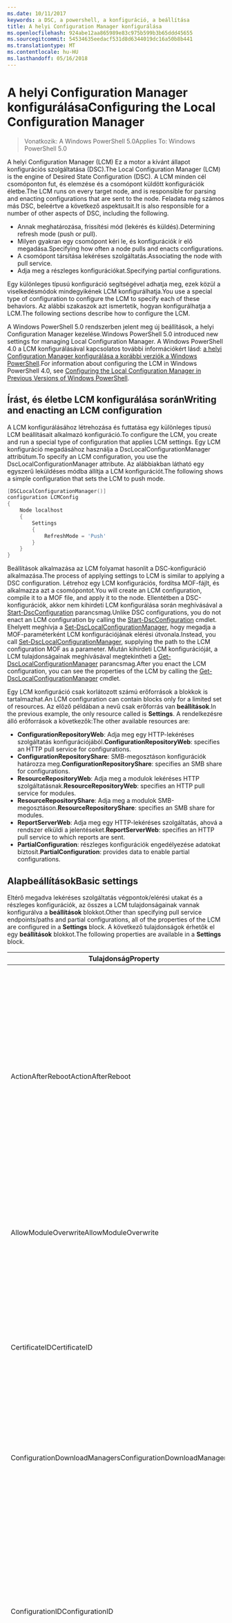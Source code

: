 ```yaml
---
ms.date: 10/11/2017
keywords: a DSC, a powershell, a konfiguráció, a beállítása
title: A helyi Configuration Manager konfigurálása
ms.openlocfilehash: 924abe12aa865989e83c975b599b3b65ddd45655
ms.sourcegitcommit: 54534635eedacf531d8d6344019dc16a50b8b441
ms.translationtype: MT
ms.contentlocale: hu-HU
ms.lasthandoff: 05/16/2018
---
```

# <a name="configuring-the-local-configuration-manager"></a><span data-ttu-id="a6c95-103">A helyi Configuration Manager konfigurálása</span><span class="sxs-lookup"><span data-stu-id="a6c95-103">Configuring the Local Configuration Manager</span></span>

> <span data-ttu-id="a6c95-104">Vonatkozik: A Windows PowerShell 5.0</span><span class="sxs-lookup"><span data-stu-id="a6c95-104">Applies To: Windows PowerShell 5.0</span></span>

<span data-ttu-id="a6c95-105">A helyi Configuration Manager (LCM) Ez a motor a kívánt állapot konfigurációs szolgáltatása (DSC).</span><span class="sxs-lookup"><span data-stu-id="a6c95-105">The Local Configuration Manager (LCM) is the engine of Desired State Configuration (DSC).</span></span>
<span data-ttu-id="a6c95-106">A LCM minden cél csomóponton fut, és elemzése és a csomópont küldött konfigurációk életbe.</span><span class="sxs-lookup"><span data-stu-id="a6c95-106">The LCM runs on every target node, and is responsible for parsing and enacting configurations that are sent to the node.</span></span>
<span data-ttu-id="a6c95-107">Feladata még számos más DSC, beleértve a következő aspektusait.</span><span class="sxs-lookup"><span data-stu-id="a6c95-107">It is also responsible for a number of other aspects of DSC, including the following.</span></span>

- <span data-ttu-id="a6c95-108">Annak meghatározása, frissítési mód (lekérés és küldés).</span><span class="sxs-lookup"><span data-stu-id="a6c95-108">Determining refresh mode (push or pull).</span></span>
- <span data-ttu-id="a6c95-109">Milyen gyakran egy csomópont kéri le, és konfigurációk ír elő megadása.</span><span class="sxs-lookup"><span data-stu-id="a6c95-109">Specifying how often a node pulls and enacts configurations.</span></span>
- <span data-ttu-id="a6c95-110">A csomópont társítása lekéréses szolgáltatás.</span><span class="sxs-lookup"><span data-stu-id="a6c95-110">Associating the node with pull service.</span></span>
- <span data-ttu-id="a6c95-111">Adja meg a részleges konfigurációkat.</span><span class="sxs-lookup"><span data-stu-id="a6c95-111">Specifying partial configurations.</span></span>

<span data-ttu-id="a6c95-112">Egy különleges típusú konfiguráció segítségével adhatja meg, ezek közül a viselkedésmódok mindegyikének LCM konfigurálhatja.</span><span class="sxs-lookup"><span data-stu-id="a6c95-112">You use a special type of configuration to configure the LCM to specify each of these behaviors.</span></span>
<span data-ttu-id="a6c95-113">Az alábbi szakaszok azt ismertetik, hogyan konfigurálhatja a LCM.</span><span class="sxs-lookup"><span data-stu-id="a6c95-113">The following sections describe how to configure the LCM.</span></span>

<span data-ttu-id="a6c95-114">A Windows PowerShell 5.0 rendszerben jelent meg új beállítások, a helyi Configuration Manager kezelése.</span><span class="sxs-lookup"><span data-stu-id="a6c95-114">Windows PowerShell 5.0 introduced new settings for managing Local Configuration Manager.</span></span>
<span data-ttu-id="a6c95-115">A Windows PowerShell 4.0 a LCM konfigurálásával kapcsolatos további információkért lásd: [a helyi Configuration Manager konfigurálása a korábbi verziók a Windows PowerShell](metaconfig4.md).</span><span class="sxs-lookup"><span data-stu-id="a6c95-115">For information about configuring the LCM in Windows PowerShell 4.0, see [Configuring the Local Configuration Manager in Previous Versions of Windows PowerShell](metaconfig4.md).</span></span>

## <a name="writing-and-enacting-an-lcm-configuration"></a><span data-ttu-id="a6c95-116">Írást, és életbe LCM konfigurálása során</span><span class="sxs-lookup"><span data-stu-id="a6c95-116">Writing and enacting an LCM configuration</span></span>

<span data-ttu-id="a6c95-117">A LCM konfigurálásához létrehozása és futtatása egy különleges típusú LCM beállításait alkalmazó konfiguráció.</span><span class="sxs-lookup"><span data-stu-id="a6c95-117">To configure the LCM, you create and run a special type of configuration that applies LCM settings.</span></span>
<span data-ttu-id="a6c95-118">Egy LCM konfiguráció megadásához használja a DscLocalConfigurationManager attribútum.</span><span class="sxs-lookup"><span data-stu-id="a6c95-118">To specify an LCM configuration, you use the DscLocalConfigurationManager attribute.</span></span>
<span data-ttu-id="a6c95-119">Az alábbiakban látható egy egyszerű leküldéses módba állítja a LCM konfigurációt.</span><span class="sxs-lookup"><span data-stu-id="a6c95-119">The following shows a simple configuration that sets the LCM to push mode.</span></span>

```powershell
[DSCLocalConfigurationManager()]
configuration LCMConfig
{
    Node localhost
    {
        Settings
        {
            RefreshMode = 'Push'
        }
    }
}
```

<span data-ttu-id="a6c95-120">Beállítások alkalmazása az LCM folyamat hasonlít a DSC-konfiguráció alkalmazása.</span><span class="sxs-lookup"><span data-stu-id="a6c95-120">The process of applying settings to LCM is similar to applying a DSC configuration.</span></span>
<span data-ttu-id="a6c95-121">Létrehoz egy LCM konfigurációs, fordítsa MOF-fájlt, és alkalmazza azt a csomópontot.</span><span class="sxs-lookup"><span data-stu-id="a6c95-121">You will create an LCM configuration, compile it to a MOF file, and apply it to the node.</span></span>
<span data-ttu-id="a6c95-122">Ellentétben a DSC-konfigurációk, akkor nem kihirdeti LCM konfigurálása során meghívásával a [Start-DscConfiguration](https://technet.microsoft.com/en-us/library/dn521623.aspx) parancsmag.</span><span class="sxs-lookup"><span data-stu-id="a6c95-122">Unlike DSC configurations, you do not enact an LCM configuration by calling the [Start-DscConfiguration](https://technet.microsoft.com/en-us/library/dn521623.aspx) cmdlet.</span></span>
<span data-ttu-id="a6c95-123">Ehelyett meghívja a [Set-DscLocalConfigurationManager](https://technet.microsoft.com/en-us/library/dn521621.aspx), hogy megadja a MOF-paraméterként LCM konfigurációjának elérési útvonala.</span><span class="sxs-lookup"><span data-stu-id="a6c95-123">Instead, you call [Set-DscLocalConfigurationManager](https://technet.microsoft.com/en-us/library/dn521621.aspx), supplying the path to the LCM configuration MOF as a parameter.</span></span>
<span data-ttu-id="a6c95-124">Miután kihirdeti LCM konfigurációját, a LCM tulajdonságainak meghívásával megtekintheti a [Get-DscLocalConfigurationManager](https://technet.microsoft.com/en-us/library/dn407378.aspx) parancsmag.</span><span class="sxs-lookup"><span data-stu-id="a6c95-124">After you enact the LCM configuration, you can see the properties of the LCM by calling the [Get-DscLocalConfigurationManager](https://technet.microsoft.com/en-us/library/dn407378.aspx) cmdlet.</span></span>

<span data-ttu-id="a6c95-125">Egy LCM konfiguráció csak korlátozott számú erőforrások a blokkok is tartalmazhat.</span><span class="sxs-lookup"><span data-stu-id="a6c95-125">An LCM configuration can contain blocks only for a limited set of resources.</span></span>
<span data-ttu-id="a6c95-126">Az előző példában a nevű csak erőforrás van **beállítások**.</span><span class="sxs-lookup"><span data-stu-id="a6c95-126">In the previous example, the only resource called is **Settings**.</span></span>
<span data-ttu-id="a6c95-127">A rendelkezésre álló erőforrások a következők:</span><span class="sxs-lookup"><span data-stu-id="a6c95-127">The other available resources are:</span></span>

* <span data-ttu-id="a6c95-128">**ConfigurationRepositoryWeb**: Adja meg egy HTTP-lekéréses szolgáltatás konfigurációjából.</span><span class="sxs-lookup"><span data-stu-id="a6c95-128">**ConfigurationRepositoryWeb**: specifies an HTTP pull service for configurations.</span></span>
* <span data-ttu-id="a6c95-129">**ConfigurationRepositoryShare**: SMB-megosztáson konfigurációk határozza meg.</span><span class="sxs-lookup"><span data-stu-id="a6c95-129">**ConfigurationRepositoryShare**: specifies an SMB share for configurations.</span></span>
* <span data-ttu-id="a6c95-130">**ResourceRepositoryWeb**: Adja meg a modulok lekéréses HTTP szolgáltatásnak.</span><span class="sxs-lookup"><span data-stu-id="a6c95-130">**ResourceRepositoryWeb**: specifies an HTTP pull service for modules.</span></span>
* <span data-ttu-id="a6c95-131">**ResourceRepositoryShare**: Adja meg a modulok SMB-megosztáson.</span><span class="sxs-lookup"><span data-stu-id="a6c95-131">**ResourceRepositoryShare**: specifies an SMB share for modules.</span></span>
* <span data-ttu-id="a6c95-132">**ReportServerWeb**: Adja meg egy HTTP-lekéréses szolgáltatás, ahová a rendszer elküldi a jelentéseket.</span><span class="sxs-lookup"><span data-stu-id="a6c95-132">**ReportServerWeb**: specifies an HTTP pull service to which reports are sent.</span></span>
* <span data-ttu-id="a6c95-133">**PartialConfiguration**: részleges konfigurációk engedélyezése adatokat biztosít.</span><span class="sxs-lookup"><span data-stu-id="a6c95-133">**PartialConfiguration**: provides data to enable partial configurations.</span></span>

## <a name="basic-settings"></a><span data-ttu-id="a6c95-134">Alapbeállítások</span><span class="sxs-lookup"><span data-stu-id="a6c95-134">Basic settings</span></span>

<span data-ttu-id="a6c95-135">Eltérő megadva lekéréses szolgáltatás végpontok/elérési utakat és a részleges konfigurációk, az összes a LCM tulajdonságainak vannak konfigurálva a **beállítások** blokkot.</span><span class="sxs-lookup"><span data-stu-id="a6c95-135">Other than specifying pull service endpoints/paths and partial configurations, all of the properties of the LCM are configured in a **Settings** block.</span></span>
<span data-ttu-id="a6c95-136">A következő tulajdonságok érhetők el egy **beállítások** blokkot.</span><span class="sxs-lookup"><span data-stu-id="a6c95-136">The following properties are available in a **Settings** block.</span></span>

|  <span data-ttu-id="a6c95-137">Tulajdonság</span><span class="sxs-lookup"><span data-stu-id="a6c95-137">Property</span></span>  |  <span data-ttu-id="a6c95-138">Típus</span><span class="sxs-lookup"><span data-stu-id="a6c95-138">Type</span></span>  |  <span data-ttu-id="a6c95-139">Leírás</span><span class="sxs-lookup"><span data-stu-id="a6c95-139">Description</span></span>   |
|----------- |------- |--------------- |
| <span data-ttu-id="a6c95-140">ActionAfterReboot</span><span class="sxs-lookup"><span data-stu-id="a6c95-140">ActionAfterReboot</span></span>| <span data-ttu-id="a6c95-141">karakterlánc</span><span class="sxs-lookup"><span data-stu-id="a6c95-141">string</span></span>| <span data-ttu-id="a6c95-142">Itt adhatja meg, mi történik, a rendszer újraindítása után a beállítások alkalmazása során.</span><span class="sxs-lookup"><span data-stu-id="a6c95-142">Specifies what happens after a reboot during the application of a configuration.</span></span> <span data-ttu-id="a6c95-143">A lehetséges értékek a következők __"ContinueConfiguration"__ és __"StopConfiguration"__.</span><span class="sxs-lookup"><span data-stu-id="a6c95-143">The possible values are __"ContinueConfiguration"__ and __"StopConfiguration"__.</span></span> <ul><li> <span data-ttu-id="a6c95-144">__ContinueConfiguration__: továbbra is a számítógép újraindítása után a jelenlegi konfiguráció alkalmazása.</span><span class="sxs-lookup"><span data-stu-id="a6c95-144">__ContinueConfiguration__: Continue applying the current configuration after machine reboot.</span></span> <span data-ttu-id="a6c95-145">Ez az az alapértelmezett érték</span><span class="sxs-lookup"><span data-stu-id="a6c95-145">This is the default value</span></span></li><li><span data-ttu-id="a6c95-146">__StopConfiguration__: állítsa le a számítógép újraindítása után az aktuális konfigurációt.</span><span class="sxs-lookup"><span data-stu-id="a6c95-146">__StopConfiguration__: Stop the current configuration after machine reboot.</span></span></li></ul>|
| <span data-ttu-id="a6c95-147">AllowModuleOverwrite</span><span class="sxs-lookup"><span data-stu-id="a6c95-147">AllowModuleOverwrite</span></span>| <span data-ttu-id="a6c95-148">logikai érték</span><span class="sxs-lookup"><span data-stu-id="a6c95-148">bool</span></span>| <span data-ttu-id="a6c95-149">__$TRUE__ Ha lekéréses szolgáltatásból letöltött új konfigurációk engedélyezettek-e a célcsomóponton lévő régi felülírják.</span><span class="sxs-lookup"><span data-stu-id="a6c95-149">__$TRUE__ if new configurations downloaded from the pull service are allowed to overwrite the old ones on the target node.</span></span> <span data-ttu-id="a6c95-150">Ellenkező esetben $FALSE.</span><span class="sxs-lookup"><span data-stu-id="a6c95-150">Otherwise, $FALSE.</span></span>|
| <span data-ttu-id="a6c95-151">CertificateID</span><span class="sxs-lookup"><span data-stu-id="a6c95-151">CertificateID</span></span>| <span data-ttu-id="a6c95-152">karakterlánc</span><span class="sxs-lookup"><span data-stu-id="a6c95-152">string</span></span>| <span data-ttu-id="a6c95-153">A konfigurációban átadott hitelesítő biztosításához használt tanúsítvány ujjlenyomata.</span><span class="sxs-lookup"><span data-stu-id="a6c95-153">The thumbprint of a certificate used to secure credentials passed in a configuration.</span></span> <span data-ttu-id="a6c95-154">További információ: [szeretné védeni a Windows PowerShell célállapot-konfiguráció-felhasználó hitelesítő adatait a](http://blogs.msdn.com/b/powershell/archive/2014/01/31/want-to-secure-credentials-in-windows-powershell-desired-state-configuration.aspx)?.</span><span class="sxs-lookup"><span data-stu-id="a6c95-154">For more information see [Want to secure credentials in Windows PowerShell Desired State Configuration](http://blogs.msdn.com/b/powershell/archive/2014/01/31/want-to-secure-credentials-in-windows-powershell-desired-state-configuration.aspx)?.</span></span> <br> <span data-ttu-id="a6c95-155">__Megjegyzés:__ ez kezeli automatikusan Azure Automation DSC lekérési szolgáltatás használatakor.</span><span class="sxs-lookup"><span data-stu-id="a6c95-155">__Note:__ this is managed automatically if using Azure Automation DSC pull service.</span></span>|
| <span data-ttu-id="a6c95-156">ConfigurationDownloadManagers</span><span class="sxs-lookup"><span data-stu-id="a6c95-156">ConfigurationDownloadManagers</span></span>| <span data-ttu-id="a6c95-157">CimInstance]</span><span class="sxs-lookup"><span data-stu-id="a6c95-157">CimInstance[]</span></span>| <span data-ttu-id="a6c95-158">Elavult.</span><span class="sxs-lookup"><span data-stu-id="a6c95-158">Obsolete.</span></span> <span data-ttu-id="a6c95-159">Használjon __ConfigurationRepositoryWeb__ és __ConfigurationRepositoryShare__ érdekében adja meg a konfigurációs lekéréses szolgáltatás végpontjait.</span><span class="sxs-lookup"><span data-stu-id="a6c95-159">Use __ConfigurationRepositoryWeb__ and __ConfigurationRepositoryShare__ blocks to define configuration pull service endpoints.</span></span>|
| <span data-ttu-id="a6c95-160">ConfigurationID</span><span class="sxs-lookup"><span data-stu-id="a6c95-160">ConfigurationID</span></span>| <span data-ttu-id="a6c95-161">karakterlánc</span><span class="sxs-lookup"><span data-stu-id="a6c95-161">string</span></span>| <span data-ttu-id="a6c95-162">A visszamenőleges kompatibilitás érdekében régebbi lekéréses szolgáltatás verziók.</span><span class="sxs-lookup"><span data-stu-id="a6c95-162">For backwards compatibility with older pull service versions.</span></span> <span data-ttu-id="a6c95-163">A GUID, amely azonosítja a konfigurációs fájl lekérni egy lekéréses szolgáltatásból.</span><span class="sxs-lookup"><span data-stu-id="a6c95-163">A GUID that identifies the configuration file to get from a pull service.</span></span> <span data-ttu-id="a6c95-164">Ha a konfiguráció neve MOF ConfigurationID.mof neve a csomópont konfigurációk fogja lekérni lekéréses szolgáltatás.</span><span class="sxs-lookup"><span data-stu-id="a6c95-164">The node will pull configurations on the pull service if the name of the configuration MOF is named ConfigurationID.mof.</span></span><br> <span data-ttu-id="a6c95-165">__Megjegyzés:__ állítani ezt a tulajdonságot, ha regisztrálja a csomópont egy lekéréses szolgáltatással használatával __RegistrationKey__ nem működik.</span><span class="sxs-lookup"><span data-stu-id="a6c95-165">__Note:__ If you set this property, registering the node with a pull service by using __RegistrationKey__ does not work.</span></span> <span data-ttu-id="a6c95-166">További információkért lásd: [konfigurációs nevű lekéréses ügyféltelepítéshez](pullClientConfigNames.md).</span><span class="sxs-lookup"><span data-stu-id="a6c95-166">For more information, see [Setting up a pull client with configuration names](pullClientConfigNames.md).</span></span>|
| <span data-ttu-id="a6c95-167">ConfigurationMode</span><span class="sxs-lookup"><span data-stu-id="a6c95-167">ConfigurationMode</span></span>| <span data-ttu-id="a6c95-168">karakterlánc</span><span class="sxs-lookup"><span data-stu-id="a6c95-168">string</span></span> | <span data-ttu-id="a6c95-169">Itt adhatja meg, hogyan a LCM ténylegesen a beállítások alkalmazása a célcsomópontokat.</span><span class="sxs-lookup"><span data-stu-id="a6c95-169">Specifies how the LCM actually applies the configuration to the target nodes.</span></span> <span data-ttu-id="a6c95-170">A lehetséges értékek: __"ApplyOnly"__,__"ApplyAndMonitor"__, és __"ApplyAndAutoCorrect"__.</span><span class="sxs-lookup"><span data-stu-id="a6c95-170">Possible values are __"ApplyOnly"__,__"ApplyAndMonitor"__, and __"ApplyAndAutoCorrect"__.</span></span> <ul><li><span data-ttu-id="a6c95-171">__ApplyOnly__: DSC konfigurációjának alkalmazására szolgál, és nincs semmi hatása további, kivéve, ha az új konfiguráció célcsomóponton való vagy szolgáltatás új konfigurációt van lekért fejlesztőre.</span><span class="sxs-lookup"><span data-stu-id="a6c95-171">__ApplyOnly__: DSC applies the configuration and does nothing further unless a new configuration is pushed to the target node or when a new configuration is pulled from a service.</span></span> <span data-ttu-id="a6c95-172">Az új konfiguráció első alkalmazása után DSC nem ellenőrzi a korábban konfigurált állapotból eltéréseket.</span><span class="sxs-lookup"><span data-stu-id="a6c95-172">After initial application of a new configuration, DSC does not check for drift from a previously configured state.</span></span> <span data-ttu-id="a6c95-173">Vegye figyelembe, hogy DSC megkísérli a konfiguráció alkalmazásához, amíg az sikeres előtt nem __ApplyOnly__ lép érvénybe.</span><span class="sxs-lookup"><span data-stu-id="a6c95-173">Note that DSC will attempt to apply the configuration until it is successful before __ApplyOnly__ takes effect.</span></span> </li><li> <span data-ttu-id="a6c95-174">__ApplyAndMonitor__: Ez az az alapértelmezett érték.</span><span class="sxs-lookup"><span data-stu-id="a6c95-174">__ApplyAndMonitor__: This is the default value.</span></span> <span data-ttu-id="a6c95-175">A LCM alkalmazza minden új konfigurációt.</span><span class="sxs-lookup"><span data-stu-id="a6c95-175">The LCM applies any new configurations.</span></span> <span data-ttu-id="a6c95-176">Az új konfiguráció első alkalmazása után a célcsomóponton drifts kívánt állapotból, ha DSC jelent a naplókban az eltérés.</span><span class="sxs-lookup"><span data-stu-id="a6c95-176">After initial application of a new configuration, if the target node drifts from the desired state, DSC reports the discrepancy in logs.</span></span> <span data-ttu-id="a6c95-177">Vegye figyelembe, hogy DSC megkísérli a konfiguráció alkalmazásához, amíg az sikeres előtt nem __ApplyAndMonitor__ lép érvénybe.</span><span class="sxs-lookup"><span data-stu-id="a6c95-177">Note that DSC will attempt to apply the configuration until it is successful before __ApplyAndMonitor__ takes effect.</span></span></li><li><span data-ttu-id="a6c95-178">__ApplyAndAutoCorrect__: DSC alkalmazza minden új konfigurációt.</span><span class="sxs-lookup"><span data-stu-id="a6c95-178">__ApplyAndAutoCorrect__: DSC applies any new configurations.</span></span> <span data-ttu-id="a6c95-179">Az új konfiguráció első alkalmazása után a célcsomópont drifts kívánt állapotból, ha DSC jelent a naplókban az eltérés, majd újra alkalmazza a jelenlegi konfiguráció.</span><span class="sxs-lookup"><span data-stu-id="a6c95-179">After initial application of a new configuration, if the target node drifts from the desired state, DSC reports the discrepancy in logs, and then re-applies the current configuration.</span></span></li></ul>|
| <span data-ttu-id="a6c95-180">ConfigurationModeFrequencyMins</span><span class="sxs-lookup"><span data-stu-id="a6c95-180">ConfigurationModeFrequencyMins</span></span>| <span data-ttu-id="a6c95-181">UInt32</span><span class="sxs-lookup"><span data-stu-id="a6c95-181">UInt32</span></span>| <span data-ttu-id="a6c95-182">Milyen gyakran (percben), a jelenlegi konfiguráció be van jelölve, és alkalmazza.</span><span class="sxs-lookup"><span data-stu-id="a6c95-182">How often, in minutes, the current configuration is checked and applied.</span></span> <span data-ttu-id="a6c95-183">A rendszer figyelmen kívül hagyja ezt a tulajdonságot, ha a ConfigurationMode tulajdonsága ApplyOnly.</span><span class="sxs-lookup"><span data-stu-id="a6c95-183">This property is ignored if the ConfigurationMode property is set to ApplyOnly.</span></span> <span data-ttu-id="a6c95-184">Az alapértelmezett érték 15.</span><span class="sxs-lookup"><span data-stu-id="a6c95-184">The default value is 15.</span></span>|
| <span data-ttu-id="a6c95-185">DebugMode</span><span class="sxs-lookup"><span data-stu-id="a6c95-185">DebugMode</span></span>| <span data-ttu-id="a6c95-186">karakterlánc</span><span class="sxs-lookup"><span data-stu-id="a6c95-186">string</span></span>| <span data-ttu-id="a6c95-187">A lehetséges értékek: __nincs__, __ForceModuleImport__, és __összes__.</span><span class="sxs-lookup"><span data-stu-id="a6c95-187">Possible values are __None__, __ForceModuleImport__, and __All__.</span></span> <ul><li><span data-ttu-id="a6c95-188">Beállítása __nincs__ gyorsítótárazott erőforrások használatára.</span><span class="sxs-lookup"><span data-stu-id="a6c95-188">Set to __None__ to use cached resources.</span></span> <span data-ttu-id="a6c95-189">Ez az alapértelmezett, és éles esetekben kell használni.</span><span class="sxs-lookup"><span data-stu-id="a6c95-189">This is the default and should be used in production scenarios.</span></span></li><li><span data-ttu-id="a6c95-190">Beállítás __ForceModuleImport__, DSC erőforrás modul, töltse be újra, még akkor is, ha azokat korábban betöltötte és gyorsítótárazott LCM okoz.</span><span class="sxs-lookup"><span data-stu-id="a6c95-190">Setting to __ForceModuleImport__, causes the LCM to reload any DSC resource modules, even if they have been previously loaded and cached.</span></span> <span data-ttu-id="a6c95-191">Ez teljesítményére hatással van a DSC-műveletek, minden modul használatára van töltve.</span><span class="sxs-lookup"><span data-stu-id="a6c95-191">This impacts the performance of DSC operations as each module is reloaded on use.</span></span> <span data-ttu-id="a6c95-192">Általában akkor használja ezt az értéket közben egy erőforrás-hibakeresés</span><span class="sxs-lookup"><span data-stu-id="a6c95-192">Typically you would use this value while debugging a resource</span></span></li><li><span data-ttu-id="a6c95-193">Ebben a kiadásban __összes__ azonos __ForceModuleImport__</span><span class="sxs-lookup"><span data-stu-id="a6c95-193">In this release, __All__ is same as __ForceModuleImport__</span></span></li></ul> |
| <span data-ttu-id="a6c95-194">RebootNodeIfNeeded</span><span class="sxs-lookup"><span data-stu-id="a6c95-194">RebootNodeIfNeeded</span></span>| <span data-ttu-id="a6c95-195">logikai érték</span><span class="sxs-lookup"><span data-stu-id="a6c95-195">bool</span></span>| <span data-ttu-id="a6c95-196">Állítsa ezt a beállítást __$true__ automatikusan újraindítja a csomópont a konfigurációkat, amelyek a szükséges újraindítás alkalmazása után.</span><span class="sxs-lookup"><span data-stu-id="a6c95-196">Set this to __$true__ to automatically reboot the node after a configuration that requires reboot is applied.</span></span> <span data-ttu-id="a6c95-197">Ellenkező esetben kell újraindítani a rendszert manuálisan minden beállítást, amelynek ezt a csomópontot.</span><span class="sxs-lookup"><span data-stu-id="a6c95-197">Otherwise, you will have to manually reboot the node for any configuration that requires it.</span></span> <span data-ttu-id="a6c95-198">Az alapértelmezett érték __$false__.</span><span class="sxs-lookup"><span data-stu-id="a6c95-198">The default value is __$false__.</span></span> <span data-ttu-id="a6c95-199">Ezt a beállítást, ha újraindítás feltétel végrehajtása nem DSC (például a Windows Installer) által használandó egyesítése együtt a [xPendingReboot](https://github.com/powershell/xpendingreboot) modul.</span><span class="sxs-lookup"><span data-stu-id="a6c95-199">To use this setting when a reboot condition is enacted by something other than DSC (such as Windows Installer), combine this setting with the [xPendingReboot](https://github.com/powershell/xpendingreboot) module.</span></span>|
| <span data-ttu-id="a6c95-200">RefreshMode</span><span class="sxs-lookup"><span data-stu-id="a6c95-200">RefreshMode</span></span>| <span data-ttu-id="a6c95-201">karakterlánc</span><span class="sxs-lookup"><span data-stu-id="a6c95-201">string</span></span>| <span data-ttu-id="a6c95-202">Itt adhatja meg, hogyan a LCM lekérdezi a konfigurációkat.</span><span class="sxs-lookup"><span data-stu-id="a6c95-202">Specifies how the LCM gets configurations.</span></span> <span data-ttu-id="a6c95-203">A lehetséges értékek a következők __"Letiltva"__, __"Push"__, és __"Pull"__.</span><span class="sxs-lookup"><span data-stu-id="a6c95-203">The possible values are __"Disabled"__, __"Push"__, and __"Pull"__.</span></span> <ul><li><span data-ttu-id="a6c95-204">__Letiltott__: a DSC-konfigurációk le van tiltva ezen a csomóponton.</span><span class="sxs-lookup"><span data-stu-id="a6c95-204">__Disabled__: DSC configurations are disabled for this node.</span></span></li><li> <span data-ttu-id="a6c95-205">__Leküldéses__: konfigurációk meghívásával kezdeményezett a [Start-DscConfiguration](https://technet.microsoft.com/en-us/library/dn521623.aspx) parancsmag.</span><span class="sxs-lookup"><span data-stu-id="a6c95-205">__Push__: Configurations are initiated by calling the [Start-DscConfiguration](https://technet.microsoft.com/en-us/library/dn521623.aspx) cmdlet.</span></span> <span data-ttu-id="a6c95-206">A konfiguráció alkalmazása azonnal megtörténik a csomópontra.</span><span class="sxs-lookup"><span data-stu-id="a6c95-206">The configuration is applied immediately to the node.</span></span> <span data-ttu-id="a6c95-207">Ez az alapértelmezett érték.</span><span class="sxs-lookup"><span data-stu-id="a6c95-207">This is the default value.</span></span></li><li><span data-ttu-id="a6c95-208">__Lekéréses:__ lekéréses szolgáltatás vagy az SMB elérési konfigurációk rendszeresen ellenőrzi a csomópont van konfigurálva.</span><span class="sxs-lookup"><span data-stu-id="a6c95-208">__Pull:__ The node is configured to regularly check for configurations from a pull service or SMB path.</span></span> <span data-ttu-id="a6c95-209">Ha ez a tulajdonság értéke __lekéréses__, egy HTTP (szolgáltatás) vagy SMB (megosztás) elérési utat adjon meg egy __ConfigurationRepositoryWeb__ vagy __ConfigurationRepositoryShare__ blokkot.</span><span class="sxs-lookup"><span data-stu-id="a6c95-209">If this property is set to __Pull__, you must specify an HTTP (service) or SMB (share) path in a __ConfigurationRepositoryWeb__ or __ConfigurationRepositoryShare__ block.</span></span></li></ul>|
| <span data-ttu-id="a6c95-210">RefreshFrequencyMins</span><span class="sxs-lookup"><span data-stu-id="a6c95-210">RefreshFrequencyMins</span></span>| <span data-ttu-id="a6c95-211">UInt32</span><span class="sxs-lookup"><span data-stu-id="a6c95-211">Uint32</span></span>| <span data-ttu-id="a6c95-212">Az időtartamot (percben), amelynél a LCM frissített konfigurációt beolvasandó lekéréses szolgáltatás ellenőrzi.</span><span class="sxs-lookup"><span data-stu-id="a6c95-212">The time interval, in minutes, at which the LCM checks a pull service to get updated configurations.</span></span> <span data-ttu-id="a6c95-213">A rendszer figyelmen kívül hagyja ezt az értéket, ha a LCM nem lekéréses módban van konfigurálva.</span><span class="sxs-lookup"><span data-stu-id="a6c95-213">This value is ignored if the LCM is not configured in pull mode.</span></span> <span data-ttu-id="a6c95-214">Az alapértelmezett érték 30.</span><span class="sxs-lookup"><span data-stu-id="a6c95-214">The default value is 30.</span></span>|
| <span data-ttu-id="a6c95-215">ReportManagers</span><span class="sxs-lookup"><span data-stu-id="a6c95-215">ReportManagers</span></span>| <span data-ttu-id="a6c95-216">CimInstance]</span><span class="sxs-lookup"><span data-stu-id="a6c95-216">CimInstance[]</span></span>| <span data-ttu-id="a6c95-217">Elavult.</span><span class="sxs-lookup"><span data-stu-id="a6c95-217">Obsolete.</span></span> <span data-ttu-id="a6c95-218">Használjon __ReportServerWeb__ küldendő végpont meghatározása érdekében jelentésadatait lekéréses szolgáltatáshoz.</span><span class="sxs-lookup"><span data-stu-id="a6c95-218">Use __ReportServerWeb__ blocks to define an endpoint to send reporting data to a pull service.</span></span>|
| <span data-ttu-id="a6c95-219">ResourceModuleManagers</span><span class="sxs-lookup"><span data-stu-id="a6c95-219">ResourceModuleManagers</span></span>| <span data-ttu-id="a6c95-220">CimInstance]</span><span class="sxs-lookup"><span data-stu-id="a6c95-220">CimInstance[]</span></span>| <span data-ttu-id="a6c95-221">Elavult.</span><span class="sxs-lookup"><span data-stu-id="a6c95-221">Obsolete.</span></span> <span data-ttu-id="a6c95-222">Használjon __ResourceRepositoryWeb__ és __ResourceRepositoryShare__ lekéréses meghatározása érdekében szolgáltatás HTTP-végpontokról vagy SMB-elérési utak, illetve.</span><span class="sxs-lookup"><span data-stu-id="a6c95-222">Use __ResourceRepositoryWeb__ and __ResourceRepositoryShare__ blocks to define pull service HTTP endpoints or SMB paths, respectively.</span></span>|
| <span data-ttu-id="a6c95-223">PartialConfigurations</span><span class="sxs-lookup"><span data-stu-id="a6c95-223">PartialConfigurations</span></span>| <span data-ttu-id="a6c95-224">CimInstance</span><span class="sxs-lookup"><span data-stu-id="a6c95-224">CimInstance</span></span>| <span data-ttu-id="a6c95-225">Nincs megvalósítva.</span><span class="sxs-lookup"><span data-stu-id="a6c95-225">Not implemented.</span></span> <span data-ttu-id="a6c95-226">Ne használja.</span><span class="sxs-lookup"><span data-stu-id="a6c95-226">Do not use.</span></span>|
| <span data-ttu-id="a6c95-227">StatusRetentionTimeInDays</span><span class="sxs-lookup"><span data-stu-id="a6c95-227">StatusRetentionTimeInDays</span></span> | <span data-ttu-id="a6c95-228">UInt32</span><span class="sxs-lookup"><span data-stu-id="a6c95-228">UInt32</span></span>| <span data-ttu-id="a6c95-229">A LCM tartja az aktuális konfigurációs állapotát napok száma.</span><span class="sxs-lookup"><span data-stu-id="a6c95-229">The number of days the LCM keeps the status of the current configuration.</span></span>|

## <a name="pull-service"></a><span data-ttu-id="a6c95-230">Lekéréses szolgáltatás</span><span class="sxs-lookup"><span data-stu-id="a6c95-230">Pull service</span></span>

<span data-ttu-id="a6c95-231">LCM konfigurációt is támogatja a következő típusú lekéréses Szolgáltatásvégpontok:</span><span class="sxs-lookup"><span data-stu-id="a6c95-231">LCM configuration supports defining the following types of pull service endpoints:</span></span>

- <span data-ttu-id="a6c95-232">**Konfigurációs kiszolgáló**: a DSC-konfigurációk tára.</span><span class="sxs-lookup"><span data-stu-id="a6c95-232">**Configuration server**: A repository for DSC configurations.</span></span> <span data-ttu-id="a6c95-233">Adja meg a konfigurációs kiszolgálók használatával **ConfigurationRepositoryWeb** (a web-alapú kiszolgálók) és **ConfigurationRepositoryShare** (az SMB-alapú kiszolgálók) blokkokat.</span><span class="sxs-lookup"><span data-stu-id="a6c95-233">Define configuration servers by using **ConfigurationRepositoryWeb** (for web-based servers) and **ConfigurationRepositoryShare** (for SMB-based servers) blocks.</span></span>
- <span data-ttu-id="a6c95-234">**Erőforrás-kiszolgáló**: a DSC-erőforrások, PowerShell-modulok csomagolt tára.</span><span class="sxs-lookup"><span data-stu-id="a6c95-234">**Resource server**: A repository for DSC resources, packaged as PowerShell modules.</span></span> <span data-ttu-id="a6c95-235">Adja meg az erőforrás-kiszolgálók használatával **ResourceRepositoryWeb** (a web-alapú kiszolgálók) és **ResourceRepositoryShare** (az SMB-alapú kiszolgálók) blokkokat.</span><span class="sxs-lookup"><span data-stu-id="a6c95-235">Define resource servers by using **ResourceRepositoryWeb** (for web-based servers) and **ResourceRepositoryShare** (for SMB-based servers) blocks.</span></span>
- <span data-ttu-id="a6c95-236">**Jelentéskészítő kiszolgáló**: egy szolgáltatás, amely DSC jelentés adatokat küld.</span><span class="sxs-lookup"><span data-stu-id="a6c95-236">**Report server**: A service that DSC sends report data to.</span></span> <span data-ttu-id="a6c95-237">Adja meg a jelentéskészítő kiszolgáló használatával **ReportServerWeb** blokkolja.</span><span class="sxs-lookup"><span data-stu-id="a6c95-237">Define report servers by using **ReportServerWeb** blocks.</span></span> <span data-ttu-id="a6c95-238">A jelentéskészítő kiszolgáló webszolgáltatás kell lennie.</span><span class="sxs-lookup"><span data-stu-id="a6c95-238">A report server must be a web service.</span></span>

<span data-ttu-id="a6c95-239">További információ a lekéréses szolgáltatás:, [kívánt állapot konfigurációs lekéréses szolgáltatás](pullServer.md).</span><span class="sxs-lookup"><span data-stu-id="a6c95-239">For more details on pull service see, [Desired State Configuration Pull Service](pullServer.md).</span></span>

## <a name="configuration-server-blocks"></a><span data-ttu-id="a6c95-240">Konfigurációs kiszolgáló blokkok</span><span class="sxs-lookup"><span data-stu-id="a6c95-240">Configuration server blocks</span></span>

<span data-ttu-id="a6c95-241">A web-alapú konfigurációs kiszolgáló megadásához hozzon létre egy **ConfigurationRepositoryWeb** blokkot.</span><span class="sxs-lookup"><span data-stu-id="a6c95-241">To define a web-based configuration server, you create a **ConfigurationRepositoryWeb** block.</span></span>
<span data-ttu-id="a6c95-242">A **ConfigurationRepositoryWeb** következő tulajdonságait határozza meg.</span><span class="sxs-lookup"><span data-stu-id="a6c95-242">A **ConfigurationRepositoryWeb** defines the following properties.</span></span>

|<span data-ttu-id="a6c95-243">Tulajdonság</span><span class="sxs-lookup"><span data-stu-id="a6c95-243">Property</span></span>|<span data-ttu-id="a6c95-244">Típus</span><span class="sxs-lookup"><span data-stu-id="a6c95-244">Type</span></span>|<span data-ttu-id="a6c95-245">Leírás</span><span class="sxs-lookup"><span data-stu-id="a6c95-245">Description</span></span>|
|---|---|---|
|<span data-ttu-id="a6c95-246">AllowUnsecureConnection</span><span class="sxs-lookup"><span data-stu-id="a6c95-246">AllowUnsecureConnection</span></span>|<span data-ttu-id="a6c95-247">logikai érték</span><span class="sxs-lookup"><span data-stu-id="a6c95-247">bool</span></span>|<span data-ttu-id="a6c95-248">Beállítása **$TRUE** a kiszolgálóhoz hitelesítés anélkül, hogy a csomópont kapcsolatok lehetővé tételéhez.</span><span class="sxs-lookup"><span data-stu-id="a6c95-248">Set to **$TRUE** to allow connections from the node to the server without authentication.</span></span> <span data-ttu-id="a6c95-249">Beállítása **$FALSE** hitelesítést igényel.</span><span class="sxs-lookup"><span data-stu-id="a6c95-249">Set to **$FALSE** to require authentication.</span></span>|
|<span data-ttu-id="a6c95-250">CertificateID</span><span class="sxs-lookup"><span data-stu-id="a6c95-250">CertificateID</span></span>|<span data-ttu-id="a6c95-251">karakterlánc</span><span class="sxs-lookup"><span data-stu-id="a6c95-251">string</span></span>|<span data-ttu-id="a6c95-252">A kiszolgálón elvégzett hitelesítéshez használt tanúsítvány ujjlenyomata.</span><span class="sxs-lookup"><span data-stu-id="a6c95-252">The thumbprint of a certificate used to authenticate to the server.</span></span>|
|<span data-ttu-id="a6c95-253">ConfigurationNames</span><span class="sxs-lookup"><span data-stu-id="a6c95-253">ConfigurationNames</span></span>|<span data-ttu-id="a6c95-254">String]</span><span class="sxs-lookup"><span data-stu-id="a6c95-254">String[]</span></span>|<span data-ttu-id="a6c95-255">A cél csomópont lekérése konfigurációk nevei tömbjét.</span><span class="sxs-lookup"><span data-stu-id="a6c95-255">An array of names of configurations to be pulled by the target node.</span></span> <span data-ttu-id="a6c95-256">Segítségükkel lehetséges ugyanis csak akkor, ha a csomópont használatával a lekéréses szolgáltatással van regisztrálva a **RegistrationKey**.</span><span class="sxs-lookup"><span data-stu-id="a6c95-256">These are used only if the node is registered with the pull service by using a **RegistrationKey**.</span></span> <span data-ttu-id="a6c95-257">További információkért lásd: [konfigurációs nevű lekéréses ügyféltelepítéshez](pullClientConfigNames.md).</span><span class="sxs-lookup"><span data-stu-id="a6c95-257">For more information, see [Setting up a pull client with configuration names](pullClientConfigNames.md).</span></span>|
|<span data-ttu-id="a6c95-258">RegistrationKey</span><span class="sxs-lookup"><span data-stu-id="a6c95-258">RegistrationKey</span></span>|<span data-ttu-id="a6c95-259">karakterlánc</span><span class="sxs-lookup"><span data-stu-id="a6c95-259">string</span></span>|<span data-ttu-id="a6c95-260">A csomópont regisztrálja a lekéréses szolgáltatásban GUID.</span><span class="sxs-lookup"><span data-stu-id="a6c95-260">A GUID that registers the node with the pull service.</span></span> <span data-ttu-id="a6c95-261">További információkért lásd: [konfigurációs nevű lekéréses ügyféltelepítéshez](pullClientConfigNames.md).</span><span class="sxs-lookup"><span data-stu-id="a6c95-261">For more information, see [Setting up a pull client with configuration names](pullClientConfigNames.md).</span></span>|
|<span data-ttu-id="a6c95-262">Kiszolgáló URL-címe</span><span class="sxs-lookup"><span data-stu-id="a6c95-262">ServerURL</span></span>|<span data-ttu-id="a6c95-263">karakterlánc</span><span class="sxs-lookup"><span data-stu-id="a6c95-263">string</span></span>|<span data-ttu-id="a6c95-264">A konfigurációs szolgáltatás URL-CÍMÉT.</span><span class="sxs-lookup"><span data-stu-id="a6c95-264">The URL of the configuration service.</span></span>|

<span data-ttu-id="a6c95-265">Egyszerűbbé teheti a ConfigurationRepositoryWeb értéke konfigurálása a helyszíni csomópontok nem érhető el – példa parancsfájl lásd [metaconfigurations DSC generálásához.](https://docs.microsoft.com/en-us/azure/automation/automation-dsc-onboarding#generating-dsc-metaconfigurations)</span><span class="sxs-lookup"><span data-stu-id="a6c95-265">An example script to simplify configuring the ConfigurationRepositoryWeb value for on-premises nodes is available - see [Generating DSC metaconfigurations](https://docs.microsoft.com/en-us/azure/automation/automation-dsc-onboarding#generating-dsc-metaconfigurations)</span></span>

<span data-ttu-id="a6c95-266">Az SMB-alapú konfigurációs kiszolgáló megadásához hozzon létre egy **ConfigurationRepositoryShare** blokkot.</span><span class="sxs-lookup"><span data-stu-id="a6c95-266">To define an SMB-based configuration server, you create a **ConfigurationRepositoryShare** block.</span></span>
<span data-ttu-id="a6c95-267">A **ConfigurationRepositoryShare** következő tulajdonságait határozza meg.</span><span class="sxs-lookup"><span data-stu-id="a6c95-267">A **ConfigurationRepositoryShare** defines the following properties.</span></span>

|<span data-ttu-id="a6c95-268">Tulajdonság</span><span class="sxs-lookup"><span data-stu-id="a6c95-268">Property</span></span>|<span data-ttu-id="a6c95-269">Típus</span><span class="sxs-lookup"><span data-stu-id="a6c95-269">Type</span></span>|<span data-ttu-id="a6c95-270">Leírás</span><span class="sxs-lookup"><span data-stu-id="a6c95-270">Description</span></span>|
|---|---|---|
|<span data-ttu-id="a6c95-271">hitelesítő adatok</span><span class="sxs-lookup"><span data-stu-id="a6c95-271">Credential</span></span>|<span data-ttu-id="a6c95-272">MSFT_Credential</span><span class="sxs-lookup"><span data-stu-id="a6c95-272">MSFT_Credential</span></span>|<span data-ttu-id="a6c95-273">Az SMB-megosztás felé történő hitelesítésre használt hitelesítő adat.</span><span class="sxs-lookup"><span data-stu-id="a6c95-273">The credential used to authenticate to the SMB share.</span></span>|
|<span data-ttu-id="a6c95-274">SourcePath</span><span class="sxs-lookup"><span data-stu-id="a6c95-274">SourcePath</span></span>|<span data-ttu-id="a6c95-275">karakterlánc</span><span class="sxs-lookup"><span data-stu-id="a6c95-275">string</span></span>|<span data-ttu-id="a6c95-276">Az SMB-megosztás elérési útja</span><span class="sxs-lookup"><span data-stu-id="a6c95-276">The path of the SMB share.</span></span>|

## <a name="resource-server-blocks"></a><span data-ttu-id="a6c95-277">Erőforrás-kiszolgáló blokkok</span><span class="sxs-lookup"><span data-stu-id="a6c95-277">Resource server blocks</span></span>

<span data-ttu-id="a6c95-278">A webes erőforrás-kiszolgáló megadásához hozzon létre egy **ResourceRepositoryWeb** blokkot.</span><span class="sxs-lookup"><span data-stu-id="a6c95-278">To define a web-based resource server, you create a **ResourceRepositoryWeb** block.</span></span>
<span data-ttu-id="a6c95-279">A **ResourceRepositoryWeb** következő tulajdonságait határozza meg.</span><span class="sxs-lookup"><span data-stu-id="a6c95-279">A **ResourceRepositoryWeb** defines the following properties.</span></span>

|<span data-ttu-id="a6c95-280">Tulajdonság</span><span class="sxs-lookup"><span data-stu-id="a6c95-280">Property</span></span>|<span data-ttu-id="a6c95-281">Típus</span><span class="sxs-lookup"><span data-stu-id="a6c95-281">Type</span></span>|<span data-ttu-id="a6c95-282">Leírás</span><span class="sxs-lookup"><span data-stu-id="a6c95-282">Description</span></span>|
|---|---|---|
|<span data-ttu-id="a6c95-283">AllowUnsecureConnection</span><span class="sxs-lookup"><span data-stu-id="a6c95-283">AllowUnsecureConnection</span></span>|<span data-ttu-id="a6c95-284">logikai érték</span><span class="sxs-lookup"><span data-stu-id="a6c95-284">bool</span></span>|<span data-ttu-id="a6c95-285">Beállítása **$TRUE** a kiszolgálóhoz hitelesítés anélkül, hogy a csomópont kapcsolatok lehetővé tételéhez.</span><span class="sxs-lookup"><span data-stu-id="a6c95-285">Set to **$TRUE** to allow connections from the node to the server without authentication.</span></span> <span data-ttu-id="a6c95-286">Beállítása **$FALSE** hitelesítést igényel.</span><span class="sxs-lookup"><span data-stu-id="a6c95-286">Set to **$FALSE** to require authentication.</span></span>|
|<span data-ttu-id="a6c95-287">CertificateID</span><span class="sxs-lookup"><span data-stu-id="a6c95-287">CertificateID</span></span>|<span data-ttu-id="a6c95-288">karakterlánc</span><span class="sxs-lookup"><span data-stu-id="a6c95-288">string</span></span>|<span data-ttu-id="a6c95-289">A kiszolgálón elvégzett hitelesítéshez használt tanúsítvány ujjlenyomata.</span><span class="sxs-lookup"><span data-stu-id="a6c95-289">The thumbprint of a certificate used to authenticate to the server.</span></span>|
|<span data-ttu-id="a6c95-290">RegistrationKey</span><span class="sxs-lookup"><span data-stu-id="a6c95-290">RegistrationKey</span></span>|<span data-ttu-id="a6c95-291">karakterlánc</span><span class="sxs-lookup"><span data-stu-id="a6c95-291">string</span></span>|<span data-ttu-id="a6c95-292">A csomópont a lekéréses szolgáltatás azonosító egy GUID.</span><span class="sxs-lookup"><span data-stu-id="a6c95-292">A GUID that identifies the node to the pull service.</span></span>|
|<span data-ttu-id="a6c95-293">Kiszolgáló URL-címe</span><span class="sxs-lookup"><span data-stu-id="a6c95-293">ServerURL</span></span>|<span data-ttu-id="a6c95-294">karakterlánc</span><span class="sxs-lookup"><span data-stu-id="a6c95-294">string</span></span>|<span data-ttu-id="a6c95-295">A konfigurációs kiszolgáló URL-CÍMÉT.</span><span class="sxs-lookup"><span data-stu-id="a6c95-295">The URL of the configuration server.</span></span>|

<span data-ttu-id="a6c95-296">Egyszerűbbé teheti a ResourceRepositoryWeb értéke konfigurálása a helyszíni csomópontok nem érhető el – példa parancsfájl lásd [metaconfigurations DSC generálásához.](https://docs.microsoft.com/en-us/azure/automation/automation-dsc-onboarding#generating-dsc-metaconfigurations)</span><span class="sxs-lookup"><span data-stu-id="a6c95-296">An example script to simplify configuring the ResourceRepositoryWeb value for on-premises nodes is available - see [Generating DSC metaconfigurations](https://docs.microsoft.com/en-us/azure/automation/automation-dsc-onboarding#generating-dsc-metaconfigurations)</span></span>

<span data-ttu-id="a6c95-297">Az erőforrás SMB-alapú kiszolgáló megadásához hozzon létre egy **ResourceRepositoryShare** blokkot.</span><span class="sxs-lookup"><span data-stu-id="a6c95-297">To define an SMB-based resource server, you create a **ResourceRepositoryShare** block.</span></span>
<span data-ttu-id="a6c95-298">**ResourceRepositoryShare** következő tulajdonságait határozza meg.</span><span class="sxs-lookup"><span data-stu-id="a6c95-298">**ResourceRepositoryShare** defines the following properties.</span></span>

|<span data-ttu-id="a6c95-299">Tulajdonság</span><span class="sxs-lookup"><span data-stu-id="a6c95-299">Property</span></span>|<span data-ttu-id="a6c95-300">Típus</span><span class="sxs-lookup"><span data-stu-id="a6c95-300">Type</span></span>|<span data-ttu-id="a6c95-301">Leírás</span><span class="sxs-lookup"><span data-stu-id="a6c95-301">Description</span></span>|
|---|---|---|
|<span data-ttu-id="a6c95-302">hitelesítő adatok</span><span class="sxs-lookup"><span data-stu-id="a6c95-302">Credential</span></span>|<span data-ttu-id="a6c95-303">MSFT_Credential</span><span class="sxs-lookup"><span data-stu-id="a6c95-303">MSFT_Credential</span></span>|<span data-ttu-id="a6c95-304">Az SMB-megosztás felé történő hitelesítésre használt hitelesítő adat.</span><span class="sxs-lookup"><span data-stu-id="a6c95-304">The credential used to authenticate to the SMB share.</span></span> <span data-ttu-id="a6c95-305">Például egy sikeres hitelesítő adatokat, lásd: [egy DSC SMB lekérési kiszolgálójával beállítása](pullServerSMB.md)</span><span class="sxs-lookup"><span data-stu-id="a6c95-305">For an example of passing credentials, see [Setting up a DSC SMB pull server](pullServerSMB.md)</span></span>|
|<span data-ttu-id="a6c95-306">SourcePath</span><span class="sxs-lookup"><span data-stu-id="a6c95-306">SourcePath</span></span>|<span data-ttu-id="a6c95-307">karakterlánc</span><span class="sxs-lookup"><span data-stu-id="a6c95-307">string</span></span>|<span data-ttu-id="a6c95-308">Az SMB-megosztás elérési útja</span><span class="sxs-lookup"><span data-stu-id="a6c95-308">The path of the SMB share.</span></span>|

## <a name="report-server-blocks"></a><span data-ttu-id="a6c95-309">Jelentéskészítő kiszolgáló blokkok</span><span class="sxs-lookup"><span data-stu-id="a6c95-309">Report server blocks</span></span>

<span data-ttu-id="a6c95-310">Adja meg a jelentéskészítő kiszolgálón, akkor hozzon létre egy **ReportServerWeb** blokkot.</span><span class="sxs-lookup"><span data-stu-id="a6c95-310">To define a report server, you create a **ReportServerWeb** block.</span></span>
<span data-ttu-id="a6c95-311">A jelentéskészítő kiszolgálói szerepkör nem található kompatibilis SMB-alapú lekéréses szolgáltatás.</span><span class="sxs-lookup"><span data-stu-id="a6c95-311">The report server role is not compatible with SMB based pull service.</span></span>
<span data-ttu-id="a6c95-312">**ReportServerWeb** következő tulajdonságait határozza meg.</span><span class="sxs-lookup"><span data-stu-id="a6c95-312">**ReportServerWeb** defines the following properties.</span></span>

|<span data-ttu-id="a6c95-313">Tulajdonság</span><span class="sxs-lookup"><span data-stu-id="a6c95-313">Property</span></span>|<span data-ttu-id="a6c95-314">Típus</span><span class="sxs-lookup"><span data-stu-id="a6c95-314">Type</span></span>|<span data-ttu-id="a6c95-315">Leírás</span><span class="sxs-lookup"><span data-stu-id="a6c95-315">Description</span></span>|
|---|---|---|
|<span data-ttu-id="a6c95-316">AllowUnsecureConnection</span><span class="sxs-lookup"><span data-stu-id="a6c95-316">AllowUnsecureConnection</span></span>|<span data-ttu-id="a6c95-317">logikai érték</span><span class="sxs-lookup"><span data-stu-id="a6c95-317">bool</span></span>|<span data-ttu-id="a6c95-318">Beállítása **$TRUE** a kiszolgálóhoz hitelesítés anélkül, hogy a csomópont kapcsolatok lehetővé tételéhez.</span><span class="sxs-lookup"><span data-stu-id="a6c95-318">Set to **$TRUE** to allow connections from the node to the server without authentication.</span></span> <span data-ttu-id="a6c95-319">Beállítása **$FALSE** hitelesítést igényel.</span><span class="sxs-lookup"><span data-stu-id="a6c95-319">Set to **$FALSE** to require authentication.</span></span>|
|<span data-ttu-id="a6c95-320">CertificateID</span><span class="sxs-lookup"><span data-stu-id="a6c95-320">CertificateID</span></span>|<span data-ttu-id="a6c95-321">karakterlánc</span><span class="sxs-lookup"><span data-stu-id="a6c95-321">string</span></span>|<span data-ttu-id="a6c95-322">A kiszolgálón elvégzett hitelesítéshez használt tanúsítvány ujjlenyomata.</span><span class="sxs-lookup"><span data-stu-id="a6c95-322">The thumbprint of a certificate used to authenticate to the server.</span></span>|
|<span data-ttu-id="a6c95-323">RegistrationKey</span><span class="sxs-lookup"><span data-stu-id="a6c95-323">RegistrationKey</span></span>|<span data-ttu-id="a6c95-324">karakterlánc</span><span class="sxs-lookup"><span data-stu-id="a6c95-324">string</span></span>|<span data-ttu-id="a6c95-325">A csomópont a lekéréses szolgáltatás azonosító egy GUID.</span><span class="sxs-lookup"><span data-stu-id="a6c95-325">A GUID that identifies the node to the pull service.</span></span>|
|<span data-ttu-id="a6c95-326">Kiszolgáló URL-címe</span><span class="sxs-lookup"><span data-stu-id="a6c95-326">ServerURL</span></span>|<span data-ttu-id="a6c95-327">karakterlánc</span><span class="sxs-lookup"><span data-stu-id="a6c95-327">string</span></span>|<span data-ttu-id="a6c95-328">A konfigurációs kiszolgáló URL-CÍMÉT.</span><span class="sxs-lookup"><span data-stu-id="a6c95-328">The URL of the configuration server.</span></span>|

<span data-ttu-id="a6c95-329">Egyszerűbbé teheti a ReportServerWeb értéke konfigurálása a helyszíni csomópontok nem érhető el – példa parancsfájl lásd [metaconfigurations DSC generálásához.](https://docs.microsoft.com/en-us/azure/automation/automation-dsc-onboarding#generating-dsc-metaconfigurations)</span><span class="sxs-lookup"><span data-stu-id="a6c95-329">An example script to simplify configuring the ReportServerWeb value for on-premises nodes is available - see [Generating DSC metaconfigurations](https://docs.microsoft.com/en-us/azure/automation/automation-dsc-onboarding#generating-dsc-metaconfigurations)</span></span>

## <a name="partial-configurations"></a><span data-ttu-id="a6c95-330">Részleges konfigurációk</span><span class="sxs-lookup"><span data-stu-id="a6c95-330">Partial configurations</span></span>

<span data-ttu-id="a6c95-331">A részleges konfiguráció megadásához hozzon létre egy **PartialConfiguration** blokkot.</span><span class="sxs-lookup"><span data-stu-id="a6c95-331">To define a partial configuration, you create a **PartialConfiguration** block.</span></span>
<span data-ttu-id="a6c95-332">Részleges konfigurációkkal kapcsolatos további információkért lásd: [DSC részleges konfigurációk](partialConfigs.md).</span><span class="sxs-lookup"><span data-stu-id="a6c95-332">For more information about partial configurations, see [DSC Partial configurations](partialConfigs.md).</span></span>
<span data-ttu-id="a6c95-333">**PartialConfiguration** következő tulajdonságait határozza meg.</span><span class="sxs-lookup"><span data-stu-id="a6c95-333">**PartialConfiguration** defines the following properties.</span></span>

|<span data-ttu-id="a6c95-334">Tulajdonság</span><span class="sxs-lookup"><span data-stu-id="a6c95-334">Property</span></span>|<span data-ttu-id="a6c95-335">Típus</span><span class="sxs-lookup"><span data-stu-id="a6c95-335">Type</span></span>|<span data-ttu-id="a6c95-336">Leírás</span><span class="sxs-lookup"><span data-stu-id="a6c95-336">Description</span></span>|
|---|---|---|
|<span data-ttu-id="a6c95-337">ConfigurationSource</span><span class="sxs-lookup"><span data-stu-id="a6c95-337">ConfigurationSource</span></span>|<span data-ttu-id="a6c95-338">String]</span><span class="sxs-lookup"><span data-stu-id="a6c95-338">string[]</span></span>|<span data-ttu-id="a6c95-339">A konfigurációs kiszolgáló, korábban definiált nevét tömbjét **ConfigurationRepositoryWeb** és **ConfigurationRepositoryShare** blokkok, ahol a részleges konfigurációs lekért.</span><span class="sxs-lookup"><span data-stu-id="a6c95-339">An array of names of configuration servers, previously defined in **ConfigurationRepositoryWeb** and **ConfigurationRepositoryShare** blocks, where the partial configuration is pulled from.</span></span>|
|<span data-ttu-id="a6c95-340">dependsOn</span><span class="sxs-lookup"><span data-stu-id="a6c95-340">DependsOn</span></span>|<span data-ttu-id="a6c95-341">Karakterlánc{}</span><span class="sxs-lookup"><span data-stu-id="a6c95-341">string{}</span></span>|<span data-ttu-id="a6c95-342">Más konfigurációk, el kell végezni a részleges konfiguráció alkalmazása előtt neveinek listáját.</span><span class="sxs-lookup"><span data-stu-id="a6c95-342">A list of names of other configurations that must be completed before this partial configuration is applied.</span></span>|
|<span data-ttu-id="a6c95-343">Leírás</span><span class="sxs-lookup"><span data-stu-id="a6c95-343">Description</span></span>|<span data-ttu-id="a6c95-344">karakterlánc</span><span class="sxs-lookup"><span data-stu-id="a6c95-344">string</span></span>|<span data-ttu-id="a6c95-345">A részleges konfigurációs leíró szöveg.</span><span class="sxs-lookup"><span data-stu-id="a6c95-345">Text used to describe the partial configuration.</span></span>|
|<span data-ttu-id="a6c95-346">ExclusiveResources</span><span class="sxs-lookup"><span data-stu-id="a6c95-346">ExclusiveResources</span></span>|<span data-ttu-id="a6c95-347">String]</span><span class="sxs-lookup"><span data-stu-id="a6c95-347">string[]</span></span>|<span data-ttu-id="a6c95-348">Részleges konfiguráció kizárólagos álló tömb.</span><span class="sxs-lookup"><span data-stu-id="a6c95-348">An array of resources exclusive to this partial configuration.</span></span>|
|<span data-ttu-id="a6c95-349">RefreshMode</span><span class="sxs-lookup"><span data-stu-id="a6c95-349">RefreshMode</span></span>|<span data-ttu-id="a6c95-350">karakterlánc</span><span class="sxs-lookup"><span data-stu-id="a6c95-350">string</span></span>|<span data-ttu-id="a6c95-351">Itt adhatja meg, hogyan a LCM lekérdezi a részleges konfiguráció.</span><span class="sxs-lookup"><span data-stu-id="a6c95-351">Specifies how the LCM gets this partial configuration.</span></span> <span data-ttu-id="a6c95-352">A lehetséges értékek a következők __"Letiltva"__, __"Push"__, és __"Pull"__.</span><span class="sxs-lookup"><span data-stu-id="a6c95-352">The possible values are __"Disabled"__, __"Push"__, and __"Pull"__.</span></span> <ul><li><span data-ttu-id="a6c95-353">__Letiltott__: A részleges konfiguráció le van tiltva.</span><span class="sxs-lookup"><span data-stu-id="a6c95-353">__Disabled__: This partial configuration is disabled.</span></span></li><li> <span data-ttu-id="a6c95-354">__Leküldéses__: A részleges konfigurációs rendszer előkészítésre továbbít a csomópontra hívásával a [Publish-DscConfiguration](https://technet.microsoft.com/en-us/library/mt517875.aspx) parancsmag.</span><span class="sxs-lookup"><span data-stu-id="a6c95-354">__Push__: The partial configuration is pushed to the node by calling the [Publish-DscConfiguration](https://technet.microsoft.com/en-us/library/mt517875.aspx) cmdlet.</span></span> <span data-ttu-id="a6c95-355">A csomópont részleges konfigurációi leküldött vagy a szolgáltatástól lekért, miután a konfigurációs meghívásával indítható `Start-DscConfiguration –UseExisting`.</span><span class="sxs-lookup"><span data-stu-id="a6c95-355">After all partial configurations for the node are either pushed or pulled from a service, the configuration can be started by calling `Start-DscConfiguration –UseExisting`.</span></span> <span data-ttu-id="a6c95-356">Ez az alapértelmezett érték.</span><span class="sxs-lookup"><span data-stu-id="a6c95-356">This is the default value.</span></span></li><li><span data-ttu-id="a6c95-357">__Lekéréses:__ a csomópont konfigurálva van egy lekéréses szolgáltatásból részleges konfiguráció rendszeresen ellenőrzi.</span><span class="sxs-lookup"><span data-stu-id="a6c95-357">__Pull:__ The node is configured to regularly check for partial configuration from a pull service.</span></span> <span data-ttu-id="a6c95-358">Ha ez a tulajdonság értéke __lekéréses__, meg kell adnia egy lekéréses szolgáltatást egy __ConfigurationSource__ tulajdonság.</span><span class="sxs-lookup"><span data-stu-id="a6c95-358">If this property is set to __Pull__, you must specify a pull service in a __ConfigurationSource__ property.</span></span> <span data-ttu-id="a6c95-359">Azure Automation lekéréses szolgáltatással kapcsolatos további információkért lásd: [Azure Automation DSC – áttekintés](https://docs.microsoft.com/en-us/azure/automation/automation-dsc-overview).</span><span class="sxs-lookup"><span data-stu-id="a6c95-359">For more information about Azure Automation pull service, see [Azure Automation DSC Overview](https://docs.microsoft.com/en-us/azure/automation/automation-dsc-overview).</span></span></li></ul>|
|<span data-ttu-id="a6c95-360">ResourceModuleSource</span><span class="sxs-lookup"><span data-stu-id="a6c95-360">ResourceModuleSource</span></span>|<span data-ttu-id="a6c95-361">String]</span><span class="sxs-lookup"><span data-stu-id="a6c95-361">string[]</span></span>|<span data-ttu-id="a6c95-362">Az erőforrás-kiszolgáló, amelyről letöltheti a szükséges erőforrások a részleges konfiguráció nevét tömbjét.</span><span class="sxs-lookup"><span data-stu-id="a6c95-362">An array of the names of resource servers from which to download required resources for this partial configuration.</span></span> <span data-ttu-id="a6c95-363">Ezeket a neveket kell vonatkoznia a korábban meghatározott szolgáltatásvégpontokra **ResourceRepositoryWeb** és **ResourceRepositoryShare** blokkolja.</span><span class="sxs-lookup"><span data-stu-id="a6c95-363">These names must refer to service endpoints previously defined in **ResourceRepositoryWeb** and **ResourceRepositoryShare** blocks.</span></span>|

<span data-ttu-id="a6c95-364">__Megjegyzés:__ részleges konfigurációk vannak támogatva az Azure Automation DSC Szolgáltatásban, de csak egy konfigurációs lekért minden egyes csomópontok automation-fiók is lehet.</span><span class="sxs-lookup"><span data-stu-id="a6c95-364">__Note:__ partial configurations are supported with Azure Automation DSC, but only one configuration can be pulled from each automation account per node.</span></span>

## <a name="see-also"></a><span data-ttu-id="a6c95-365">Lásd még:</span><span class="sxs-lookup"><span data-stu-id="a6c95-365">See Also</span></span>

### <a name="concepts"></a><span data-ttu-id="a6c95-366">Fogalmak</span><span class="sxs-lookup"><span data-stu-id="a6c95-366">Concepts</span></span>
[<span data-ttu-id="a6c95-367">Szükségeskonfiguráció-State konfigurálása – áttekintés</span><span class="sxs-lookup"><span data-stu-id="a6c95-367">Desired State Configuration Overview</span></span>](overview.md)

[<span data-ttu-id="a6c95-368">Ismerkedés az Azure Automation DSC</span><span class="sxs-lookup"><span data-stu-id="a6c95-368">Getting started with Azure Automation DSC</span></span>](https://docs.microsoft.com/en-us/azure/automation/automation-dsc-getting-started)

### <a name="other-resources"></a><span data-ttu-id="a6c95-369">Egyéb források</span><span class="sxs-lookup"><span data-stu-id="a6c95-369">Other Resources</span></span>

[<span data-ttu-id="a6c95-370">Set-DscLocalConfigurationManager</span><span class="sxs-lookup"><span data-stu-id="a6c95-370">Set-DscLocalConfigurationManager</span></span>](https://technet.microsoft.com/en-us/library/dn521621.aspx)

[<span data-ttu-id="a6c95-371">Konfigurációs nevek lekéréses ügyfél beállítása</span><span class="sxs-lookup"><span data-stu-id="a6c95-371">Setting up a pull client with configuration names</span></span>](pullClientConfigNames.md)